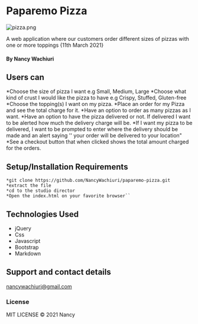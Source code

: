 # Paparemo Pizza

![pizza.png](https://user-images.githubusercontent.com/78595142/110803047-d9be6580-828f-11eb-9ea4-5232a1198683.png)




A web application where our customers order different sizes of pizzas with one or more toppings {11th March 2021}

#### By **Nancy Wachiuri**

## Users can

   *Choose the size of pizza I want e.g Small, Medium, Large
   *Choose what kind of crust I would like the pizza to have e.g Crispy, Stuffed, Gluten-free
   *Choose the topping(s) I want on my pizza.
   *Place an order for my Pizza and see the total charge for it.
   *Have an option to order as many pizzas as I want.
   *Have an option to have the pizza delivered or not.  If delivered I want to be alerted how much the delivery charge will be.
   *If I want my pizza to be delivered, I want to be prompted to enter where the delivery should be made and an alert saying '' your order will be delivered to       your location"
   *See a checkout button that when clicked shows the total amount charged for the orders.


## Setup/Installation Requirements

    *git clone https://github.com/NancyWachiuri/paparemo-pizza.git
    *extract the file
    *cd to the studio director
    *Open the index.html on your favorite browser``

## Technologies Used

  * jQuery
  * Css
  * Javascript
  * Bootstrap
  * Markdown
## Support and contact details
nancywachiuri@gmail.com
### License
MIT LICENSE © 2021 Nancy
